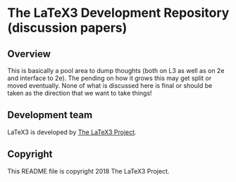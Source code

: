 # The LaTeX3 Development Repository (discussion papers)

## Overview

This is basically a pool area to dump thoughts (both on L3 as well as
on 2e and interface to 2e). The pending on how it grows this may get
split or moved eventually. None of what is discussed here is final or
should be taken as the direction that we want to take things!


## Development team

LaTeX3 is developed by [The LaTeX3 Project](https://latex-project.org).

## Copyright

This README file is copyright 2018 The LaTeX3 Project.
